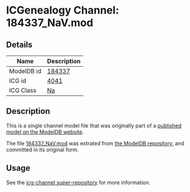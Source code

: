 # ICGenealogy Channel: 184337\_NaV.mod

## Details

Name | Description
---- | -----------
ModelDB id | [184337](http://senselab.med.yale.edu/ModelDB/ShowModel.cshtml?model=184337)
ICG id | [4041](http://icg.neurotheory.ox.ac.uk/channels/2/4041)
ICG Class | [Na](http://icg.neurotheory.ox.ac.uk/channels/2)

## Description

This is a single channel model file that was originally part of a [published model on the ModelDB website](http://senselab.med.yale.edu/mModelDB/ShowModel.cshtml?model=184337).

The file [184337\_NaV.mod](184337_NaV.mod) was extrated from [the ModelDB repository](http://senselab.med.yale.edu/ModelDB/ShowModel.cshtml?model=184337), and committed in its original form.

## Usage

See the [icg-channel super-repository](https://github.com/icgenealogy/icg-channels) for more information.